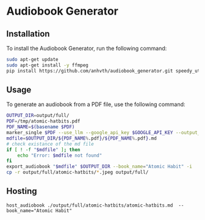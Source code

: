 # Audiobook Generator

## Installation

To install the Audiobook Generator, run the following command:

```bash
sudo apt-get update
sudo apt-get install -y ffmpeg
pip install https://github.com/anhvth/audiobook_generator.git speedy_utils
```

## Usage

To generate an audiobook from a PDF file, use the following command:

```bash
OUTPUT_DIR=output/full/
PDF=/tmp/atomic-hatbits.pdf
PDF_NAME=$(basename $PDF)
marker_single $PDF --use_llm --google_api_key $GOOGLE_API_KEY --output_dir $OUTPUT_DIR
mdfile=$OUTPUT_DIR/${PDF_NAME%.pdf}/${PDF_NAME%.pdf}.md
# check existance of the md file
if [ ! -f "$mdfile" ]; then
    echo "Error: $mdfile not found"
fi
export_audiobook "$mdfile" $OUTPUT_DIR --book_name="Atomic Habit" -i
cp -r output/full/atomic-hatbits/*.jpeg output/full/
```



## Hosting
`host_audiobook ./output/full/atomic-hatbits/atomic-hatbits.md  --book_name="Atomic Habit"`